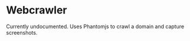 Webcrawler
==============
Currently undocumented. Uses Phantomjs to crawl a domain and capture screenshots.
